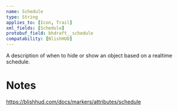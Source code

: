 ```yaml
---
name: Schedule
type: String
applies_to: [Icon, Trail]
xml_fields: [Schedule]
protobuf_field: bhdraft__schedule
compatability: [BlishHUD]
---
```

A description of when to hide or show an object based on a realtime schedule.

Notes
=====
https://blishhud.com/docs/markers/attributes/schedule
